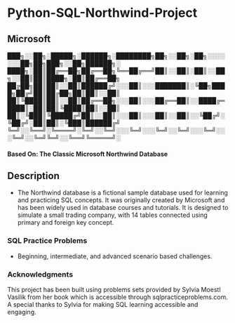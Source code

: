 # Python-SQL-Northwind-Project
 
## Microsoft
███╗░░██╗░█████╗░██████╗░████████╗██╗░░██╗░██╗░░░░░░░██╗██╗███╗░░██╗██████╗░
████╗░██║██╔══██╗██╔══██╗╚══██╔══╝██║░░██║░██║░░██╗░░██║██║████╗░██║██╔══██╗
██╔██╗██║██║░░██║██████╔╝░░░██║░░░███████║░╚██╗████╗██╔╝██║██╔██╗██║██║░░██║
██║╚████║██║░░██║██╔══██╗░░░██║░░░██╔══██║░░████╔═████║░██║██║╚████║██║░░██║
██║░╚███║╚█████╔╝██║░░██║░░░██║░░░██║░░██║░░╚██╔╝░╚██╔╝░██║██║░╚███║██████╔╝
╚═╝░░╚══╝░╚════╝░╚═╝░░╚═╝░░░╚═╝░░░╚═╝░░╚═╝░░░╚═╝░░░╚═╝░░╚═╝╚═╝░░╚══╝╚═════╝░

#### Based On: The Classic Microsoft Northwind Database

## Description
- The Northwind database is a fictional sample database used for learning and practicing SQL concepts. It was originally created by Microsoft and has been widely used in database courses and tutorials. It is designed to simulate a small trading company, with 14 tables connected using primary and foreign key concept.

### SQL Practice Problems
- Beginning, intermediate, and advanced scenario based challenges.

### Acknowledgments
This project has been built using problems sets provided by Sylvia Moestl Vasilik from her book which is accessible through sqlpracticeproblems.com. A special thanks to Sylvia for making SQL learning accessible and engaging.
